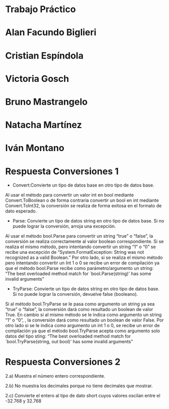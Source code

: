 # Trabajo Práctico
# Alan Facundo Biglieri
# Cristian Espíndola
# Victoria Gosch
# Bruno Mastrangelo
# Natacha Martínez
# Iván Montano

# Respuesta Conversiones 1

- Convert:Convierte un tipo de datos base en otro tipo de datos base.

Al usar el método para convertir un valor int en bool mediante Convert.ToBoolean o de forma contraria convertir un bool en int mediante Convert.ToInt32, la conversión se realiza de forma exitosa en el formato de dato esperado.

- Parse: Convierte un tipo de datos string en otro tipo de datos base. Si no puede lograr la conversión, arroja una excepción.

Al usar el método bool.Parse para convertir un string “true” o “false”, la conversión se realiza correctamente al valor boolean correspondiente.
Si se realiza el mismo método, pero intentando convertir un string “1” o “0” se recibe una excepción de “System.FormatException: String was not recognized as a valid Boolean.”
Por otro lado, si se realiza el mismo método pero intentando convertir un Int 1 o 0 se recibe un error de compilación ya que el método bool.Parse recibe como parámetro/argumento un string: “The best overloaded method match for `bool.Parse(string)' has some invalid arguments”

- TryParse: Convierte un tipo de datos string en otro tipo de datos base. Si no puede lograr la conversión, devuelve false (booleano).

Si al método bool.TryParse se le pasa como argumento un string ya sea “true” o “false”, la conversión dará como resultado un boolean de valor True.
En cambio si al mismo método se le indica como argumento un string “1” o “0”, , la conversión dará como resultado un boolean de valor False.
Por otro lado si se le indica como argumento un int 1 o 0, se recibe un error de compilación ya que el método bool.TryParse acepta como argumento solo datos del tipo sting: “The best overloaded method match for `bool.TryParse(string, out bool)' has some invalid arguments”

# Respuesta Conversiones 2

2.a) Muestra el número entero correspondiente.

2.b) No muestra los decimales porque no tiene decimales que mostrar.

2.c) Convierte el entero al tipo de dato short cuyos valores oscilan entre el -32.768 y 32.768

